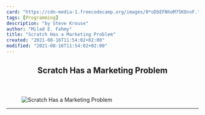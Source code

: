 ```yaml
---
card: "https://cdn-media-1.freecodecamp.org/images/0*oDbEFNhoM75KOnvF."
tags: [Programming]
description: "by Steve Krouse"
author: "Milad E. Fahmy"
title: "Scratch Has a Marketing Problem"
created: "2021-08-16T11:54:02+02:00"
modified: "2021-08-16T11:54:02+02:00"
---
```

<div class="site-wrapper">
<main id="site-main" class="site-main outer">
<div class="inner">
<article class="post-full post tag-programming tag-learn-to-code tag-education tag-technology tag-teaching ">
<header class="post-full-header">
<h1 class="post-full-title">Scratch Has a Marketing Problem</h1>
</header>
<figure class="post-full-image">
<picture>
<source media="(max-width: 700px)" sizes="1px" srcset="data:image/gif;base64,R0lGODlhAQABAIAAAAAAAP///yH5BAEAAAAALAAAAAABAAEAAAIBRAA7 1w">
<source media="(min-width: 701px)" sizes="(max-width: 800px) 400px,
(max-width: 1170px) 700px,
1400px" srcset="https://cdn-media-1.freecodecamp.org/images/0*oDbEFNhoM75KOnvF. 300w,
https://cdn-media-1.freecodecamp.org/images/0*oDbEFNhoM75KOnvF. 600w,
https://cdn-media-1.freecodecamp.org/images/0*oDbEFNhoM75KOnvF. 1000w,
https://cdn-media-1.freecodecamp.org/images/0*oDbEFNhoM75KOnvF. 2000w">
<img onerror="this.style.display='none'" src="https://cdn-media-1.freecodecamp.org/images/0*oDbEFNhoM75KOnvF." alt="Scratch Has a Marketing Problem">
</picture>
</figure>
<section class="post-full-content">
<div class="post-content medium-migrated-article">
</div>
<hr>
</section>
</article>
</div>
</main>
</div>
<!-- Google Tag Manager (noscript) -->
<!-- End Google Tag Manager (noscript) -->
